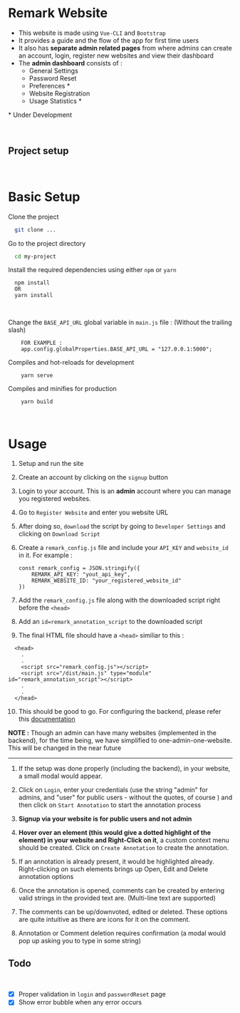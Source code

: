 # Remark Website

- This website is made using `Vue-CLI` and `Bootstrap` 
- It provides a guide and the flow of the app for first time users
- It also has **separate admin related pages** from where admins can create an account, login, register new websites and view their dashboard
- The **admin dashboard** consists of :
    - General Settings
    - Password Reset
    - Preferences *
    - Website Registration
    - Usage Statistics *

\* Under Development



<br>

## Project setup

<br>


# Basic Setup


Clone the project
```bash
  git clone ...
```

Go to the project directory
```bash
  cd my-project
```

Install the required dependencies using either `npm` or `yarn`
```
  npm install 
  OR
  yarn install
```

<br>


Change the `BASE_API_URL` global variable in `main.js` file : (Without the trailing slash)

```
    FOR EXAMPLE :
    app.config.globalProperties.BASE_API_URL = "127.0.0.1:5000";
```


Compiles and hot-reloads for development

```
    yarn serve
```

Compiles and minifies for production

```
    yarn build
```


<br>

# Usage

1. Setup and run the site

2. Create an account by clicking on the `signup` button

3. Login to your account. This is an **admin** account where you can manage you registered websites. 

4. Go to `Register Website` and enter you website URL

5. After doing so, `download` the script by going to `Developer Settings` and clicking on `Download Script`

6. Create a `remark_config.js` file and include your `API_KEY` and `website_id` in it. For example :
    ```
    const remark_config = JSON.stringify({
        REMARK_API_KEY: "yout_api_key",
        REMARK_WEBSITE_ID: "your_registered_website_id"  
    })
    ```

7. Add the `remark_config.js` file along with the downloaded script right before the `<head>` 

8. Add an `id=remark_annotation_script` to the downloaded script

9. The final HTML file should have a `<head>` similiar to this :
```
  <head>
    .
    .
    <script src="remark_config.js"></script>
    <script src="/dist/main.js" type="module" id="remark_annotation_script"></script>
    .
    .
  </head>

```

10. This should be good to go. For configuring the backend, please refer this [documentation](https://github.com/Vishvam10/ReMark-Backend)

**NOTE :** Though an admin can have many websites (implemented in the backend), for the time being, we have simplified to one-admin-one-website. This will be changed in the near future

---

1. If the setup was done properly (including the backend), in your website, a small modal would appear. 

2. Click on `Login`, enter your credentials (use the string "admin" for admins, and "user" for public users - without the quotes, of course ) and then click on `Start Annotation` to start the annotation process

3. **Signup via your website is for public users and not admin**  

4. **Hover over an element (this would give a dotted highlight of the element) in your website and Right-Click on it**, a custom context menu should be created. Click on `Create Annotation` to create the annotation. 

5. If an annotation is already present, it would be
highlighted already. Right-clicking on such elements brings up Open, Edit and Delete annotation options

6. Once the annotation is opened, comments can be created by entering valid strings in the provided text are. (Multi-line text are supported)

7. The comments can be up/downvoted, edited or deleted. These options are quite intuitive as there are icons for it on the comment.

8. Annotation or Comment deletion requires confirmation (a modal would pop up asking you to type in some string)


## Todo 

<br>

- [x] Proper validation in `login` and `passwordReset` page 
- [x] Show error bubble when any error occurs